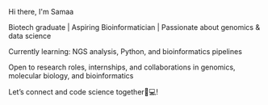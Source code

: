 Hi there, I'm Samaa

Biotech graduate | Aspiring Bioinformatician | Passionate about genomics & data science

Currently learning: NGS analysis, Python, and bioinformatics pipelines

Open to research roles, internships, and collaborations in genomics, molecular biology, and bioinformatics

Let’s connect and code science together🧬💻!
